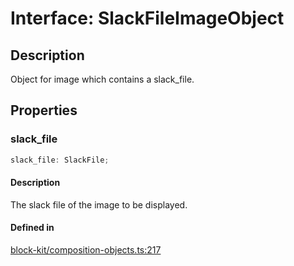 # Interface: SlackFileImageObject

## Description

Object for image which contains a slack_file.

## Properties

### slack\_file

```ts
slack_file: SlackFile;
```

#### Description

The slack file of the image to be displayed.

#### Defined in

[block-kit/composition-objects.ts:217](https://github.com/slackapi/node-slack-sdk/blob/7b348598b763c2b7545d1042b5f0429775cfa62c/packages/types/src/block-kit/composition-objects.ts#L217)
